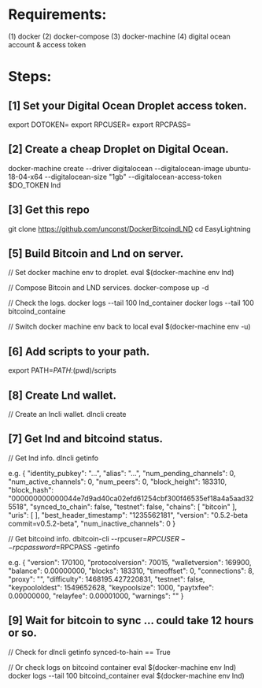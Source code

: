
# Requirements:
(1) docker
(2) docker-compose
(3) docker-machine
(4) digital ocean account & access token

# Steps:

## [1] Set your Digital Ocean Droplet access token.
export DOTOKEN=<your-digital-ocean-token>
export RPCUSER=<your-rpc-user>
export RPCPASS=<your-rpc-password>

## [2] Create a cheap Droplet on Digital Ocean.
docker-machine create  --driver digitalocean  --digitalocean-image ubuntu-18-04-x64   --digitalocean-size "1gb" --digitalocean-access-token $DO_TOKEN lnd

## [3] Get this repo
git clone https://github.com/unconst/DockerBitcoindLND
cd EasyLightning

## [5] Build Bitcoin and Lnd on server.
// Set docker machine env to droplet.
eval $(docker-machine env lnd)

// Compose Bitcoin and LND services.
docker-compose up -d

// Check the logs.
docker logs --tail 100 lnd_container
docker logs --tail 100 bitcoind_containe

// Switch docker machine env back to local
eval $(docker-machine env -u)

## [6] Add scripts to your path.
export PATH=$PATH:$(pwd)/scripts

## [8] Create Lnd wallet.
// Create an lncli wallet.
dlncli create

## [7] Get lnd and bitcoind status.
// Get lnd info.
dlncli getinfo

e.g.
{
    "identity_pubkey": "...",
    "alias": "...",
    "num_pending_channels": 0,
    "num_active_channels": 0,
    "num_peers": 0,
    "block_height": 183310,
    "block_hash": "000000000000044e7d9ad40ca02efd61254cbf300f46535ef18a4a5aad325518",
    "synced_to_chain": false,
    "testnet": false,
    "chains": [
        "bitcoin"
    ],
    "uris": [
    ],
    "best_header_timestamp": "1235562181",
    "version": "0.5.2-beta commit=v0.5.2-beta",
    "num_inactive_channels": 0
}


// Get bitcoind info.
dbitcoin-cli --rpcuser=$RPCUSER --rpcpassword=$RPCPASS -getinfo

e.g.
{
  "version": 170100,
  "protocolversion": 70015,
  "walletversion": 169900,
  "balance": 0.00000000,
  "blocks": 183310,
  "timeoffset": 0,
  "connections": 8,
  "proxy": "",
  "difficulty": 1468195.427220831,
  "testnet": false,
  "keypoololdest": 1549652628,
  "keypoolsize": 1000,
  "paytxfee": 0.00000000,
  "relayfee": 0.00001000,
  "warnings": ""
}


## [9] Wait for bitcoin to sync ... could take 12 hours or so.

// Check for dlncli getinfo synced-to-hain == True

// Or check logs on bitcoind container
eval $(docker-machine env lnd)
docker logs --tail 100 bitcoind_container
eval $(docker-machine env lnd)






